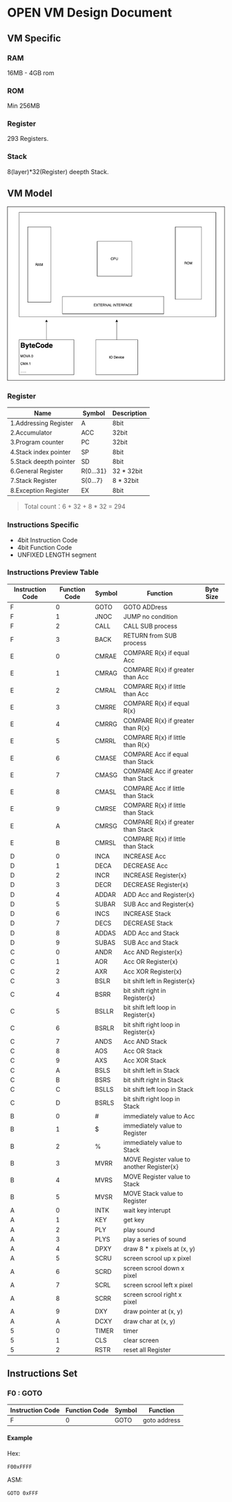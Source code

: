# OPEN VM Design Document

## VM Specific
### RAM

16MB - 4GB rom 

### ROM

Min 256MB

### Register

293 Registers.

### Stack

8(layer)*32(Register) deepth Stack.

## VM Model

![](res/model.png)



### Register

|Name         | Symbol   |  Description  |
|  ----  | ----  | ----|
|1.Addressing Register       | A      |8bit|
|2.Accumulator       | ACC     |32bit|
|3.Program counter    | PC      |32bit|
|4.Stack index pointer  | SP      |8bit |
|5.Stack deepth pointer  | SD      |8bit |
|6.General Register    | R{0...31}   |32 * 32bit|
|7.Stack Register      | S{0...7}    |8 * 32bit|
|8.Exception Register | EX |8bit|
>  Total count：6 + 32 + 8 * 32 = 294


### Instructions Specific
- 4bit Instruction Code
- 4bit Function Code
- UNFIXED LENGTH segment

### Instructions Preview Table
| Instruction Code | Function Code | Symbol   |  Function  | Byte Size |
|  ----  | ----  | ------- | ------------ |  ----  |
| F      |   0   | GOTO    | GOTO ADDress |  |
| F      |   1   | JNOC    | JUMP no condition |  |
| F      |   2   | CALL    | CALL SUB process |  |
| F      |   3   | BACK    | RETURN from SUB process |  |
| E      |   0   | CMRAE | COMPARE R{x} if equal Acc |  |
| E      |   1   | CMRAG | COMPARE R{x} if greater than Acc |  |
| E      |   2   | CMRAL | COMPARE R{x} if little than Acc |  |
| E      |   3   | CMRRE | COMPARE R{x} if equal R{x} |  |
| E      |   4   | CMRRG | COMPARE R{x} if greater than R{x}          |  |
| E      |   5   | CMRRL | COMPARE R{x} if little than R{x}           |  |
| E      |   6   | CMASE | COMPARE Acc if equal than Stack |  |
| E      |   7   | CMASG | COMPARE Acc if greater than Stack |  |
| E      |   8   | CMASL | COMPARE Acc if little than Stack |  |
| E      |   9   | CMRSE | COMPARE R{x} if little than Stack |  |
| E      |   A   | CMRSG | COMPARE R{x} if greater than Stack |  |
| E      |   B   | CMRSL | COMPARE R{x} if little than Stack |  |
| D      |   0   | INCA | INCREASE Acc |  |
| D      |   1   | DECA | DECREASE Acc |  |
| D      |   2   | INCR | INCREASE Register{x} |  |
| D      |   3   | DECR | DECREASE Register{x} |  |
| D      |   4   | ADDAR | ADD Acc and Register{x} |  |
| D      |   5   | SUBAR | SUB Acc and Register{x} |  |
| D      |   6   | INCS | INCREASE Stack |  |
| D      |   7   | DECS | DECREASE Stack |  |
| D      |   8   | ADDAS | ADD Acc and Stack |  |
| D      |   9   | SUBAS | SUB Acc and Stack |  |
| C | 0 | ANDR | Acc AND Register{x} |  |
| C | 1 | AOR | Acc OR Register{x} |  |
| C | 2 | AXR | Acc XOR Register{x} |  |
| C | 3 | BSLR | bit shift left in Register{x} |  |
| C | 4 | BSRR | bit shift right in Register{x} |  |
| C | 5 | BSLLR | bit shift left loop in Register{x} |  |
| C | 6 | BSRLR | bit shift right loop in Register{x} |  |
| C | 7 | ANDS | Acc AND Stack |  |
| C | 8 | AOS | Acc OR Stack |  |
| C | 9 | AXS | Acc XOR Stack |  |
| C | A | BSLS | bit shift left in Stack |  |
| C | B | BSRS | bit shift right in Stack |  |
| C | C | BSLLS | bit shift left loop in Stack |  |
| C | D | BSRLS | bit shift right loop in Stack |  |
| B | 0 | # | immediately value to Acc |  |
| B | 1 | $ | immediately value to Register |  |
| B | 2 | % | immediately value to Stack |  |
| B | 3 | MVRR | MOVE Register value to another Register{x} |  |
| B | 4 | MVRS | MOVE Register value to Stack |  |
| B | 5 | MVSR | MOVE Stack value to Register |  |
| A | 0 | INTK | wait key interupt |  |
| A | 1 | KEY | get key |  |
| A | 2 | PLY | play sound |  |
| A | 3 | PLYS | play a series of sound |  |
| A | 4 | DPXY | draw 8 * x pixels at (x, y) |  |
| A | 5 | SCRU | screen scrool up x pixel |  |
| A | 6 | SCRD | screen scrool down x pixel |  |
| A | 7 | SCRL | screen scrool left x pixel |  |
| A | 8 | SCRR | screen scrool right x pixel |  |
| A | 9 | DXY | draw pointer at (x, y) |  |
| A | A | DCXY | draw char at (x, y) |  |
| 5 | 0 | TIMER | timer |  |
| 5 | 1 | CLS | clear screen |  |
| 5 | 2 | RSTR | reset all Register |  |

## Instructions Set
### F0 : GOTO
| Instruction Code | Function Code | Symbol   |  Function  |
|  ----  | ----  | ---- | ----|
| F      |   0   | GOTO | goto address |

#### Example
Hex:
```
F00xFFFF
```
ASM:
```
GOTO 0xFFF
```
